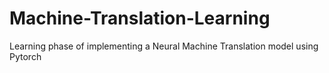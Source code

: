 # Machine-Translation-Learning
Learning phase of implementing a Neural Machine Translation model using Pytorch

